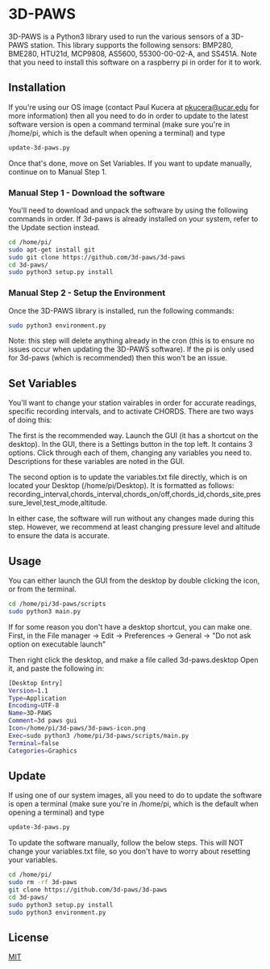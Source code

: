 # 3D-PAWS

3D-PAWS is a Python3 library used to run the various sensors of a 3D-PAWS station. This library supports the following sensors: BMP280, BME280, HTU21d, MCP9808, AS5600, 55300-00-02-A, and SS451A. Note that you need to install this software on a raspberry pi in order for it to work.

## Installation
If you're using our OS image (contact Paul Kucera at pkucera@ucar.edu for more information) then all you need to do in order to update to the latest software version is open a command terminal (make sure you're in /home/pi, which is the default when opening a terminal) and type

```bash
update-3d-paws.py
```

Once that's done, move on Set Variables. If you want to update manually, continue on to Manual Step 1. 

### Manual Step 1 - Download the software
You'll need to download and unpack the software by using the following commands in order. If 3d-paws is already installed on your system, refer to the Update section instead.

```bash
cd /home/pi/
sudo apt-get install git
sudo git clone https://github.com/3d-paws/3d-paws
cd 3d-paws/
sudo python3 setup.py install
```

### Manual Step 2 - Setup the Environment
Once the 3D-PAWS library is installed, run the following commands:
```bash
sudo python3 environment.py
```
Note: this step will delete anything already in the cron (this is to ensure no issues occur when updating the 3D-PAWS software). If the pi is only used for 3d-paws (which is recommended) then this won't be an issue. 

## Set Variables
You'll want to change your station vairables in order for accurate readings, specific recording intervals, and to activate CHORDS. There are two ways of doing this: 

The first is the recommended way. Launch the GUI (it has a shortcut on the desktop). In the GUI, there is a Settings button in the top left. It contains 3 options. Click through each of them, changing any variables you need to. Descriptions for these variables are noted in the GUI.  

The second option is to update the variables.txt file directly, which is on located your Desktop (/home/pi/Desktop). It is formatted as follows: recording_interval,chords_interval,chords_on/off,chords_id,chords_site,pressure_level,test_mode,altitude.

In either case, the software will run without any changes made during this step. However, we recommend at least changing pressure level and altitude to ensure the data is accurate. 

## Usage
You can either launch the GUI from the desktop by double clicking the icon, or from the terminal.
```bash
cd /home/pi/3d-paws/scripts
sudo python3 main.py
```

If for some reason you don't have a desktop shortcut, you can make one. First, in the File manager -> Edit -> Preferences -> General -> "Do not ask option on executable launch"

Then right click the desktop, and make a file called 3d-paws.desktop
Open it, and paste the following in:
```bash
[Desktop Entry]
Version=1.1
Type=Application
Encoding=UTF-8
Name=3D-PAWS
Comment=3d paws gui
Icon=/home/pi/3d-paws/3d-paws-icon.png
Exec=sudo python3 /home/pi/3d-paws/scripts/main.py
Terminal=false
Categories=Graphics
```

## Update
If using one of our system images, all you need to do to update the software is open a terminal (make sure you're in /home/pi, which is the default when opening a terminal) and type 

```bash
update-3d-paws.py
```

To update the software manually, follow the below steps. This will NOT change your variables.txt file, so you don't have to worry about resetting your variables.
```bash
cd /home/pi/
sudo rm -rf 3d-paws
git clone https://github.com/3d-paws/3d-paws
cd 3d-paws/
sudo python3 setup.py install
sudo python3 environment.py
```

## License
[MIT](https://choosealicense.com/licenses/mit/)